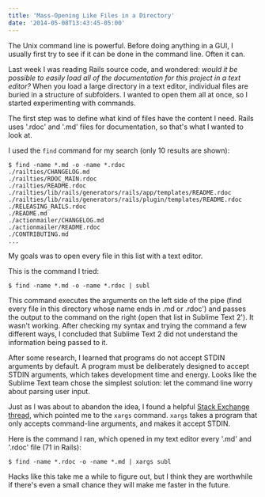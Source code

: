 ```yaml
---
title: 'Mass-Opening Like Files in a Directory'
date: '2014-05-08T13:43:45-05:00'
---
```


The Unix command line is powerful.  Before doing anything in a GUI, I usually first try to see if it can be done in the command line.  Often it can.

Last week I was reading Rails source code, and wondered: <em>would it be possible to easily load all of the documentation for this project in a text editor?</em>  When you load a large directory in a text editor, individual files are buried in a structure of subfolders.  I wanted to open them all at once, so I started experimenting with commands.

The first step was to define what kind of files have the content I need.  Rails uses '.rdoc' and '.md' files for documentation, so that's what I wanted to look at.

I used the `find` command for my search (only 10 results are shown):

```shell
$ find -name *.md -o -name *.rdoc
./railties/CHANGELOG.md
./railties/RDOC_MAIN.rdoc
./railties/README.rdoc
./railties/lib/rails/generators/rails/app/templates/README.rdoc
./railties/lib/rails/generators/rails/plugin/templates/README.rdoc
./RELEASING_RAILS.rdoc
./README.md
./actionmailer/CHANGELOG.md
./actionmailer/README.rdoc
./CONTRIBUTING.md
...
```

My goals was to open every file in this list with a text editor.

This is the command I tried:

```shell
$ find -name *.md -o -name *.rdoc | subl
```

This command executes the arguments on the left side of the pipe (find every file in this directory whose name ends in .md or .rdoc') and passes the output to the command on the right (open that list in Sublime Text 2').  It wasn't working.  After checking my syntax and trying the command a few different ways, I concluded that Sublime Text 2 did not understand the information being passed to it.

After some research, I learned that programs do not accept STDIN arguments by default. A program must be deliberately designed to accept STDIN arguments, which takes development time and energy.  Looks like the Sublime Text team chose the simplest solution: let the command line worry about parsing user input.

Just as I was about to abandon the idea, I found a helpful <a href='http://unix.stackexchange.com/questions/93334/why-cant-certain-programs-like-readlink-take-input-from-a-pipe'>Stack Exchange thread</a>, which pointed me to the `xargs` command. `xargs` takes a program that only accepts command-line arguments, and makes it accept STDIN.

Here is the command I ran, which opened in my text editor every '.md' and '.rdoc' file (71 in Rails):

```shell
$ find -name *.rdoc -o -name *.md | xargs subl
```

Hacks like this take me a while to figure out, but I think they are worthwhile if there's even a small chance they will make me faster in the future.

